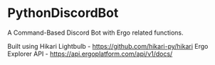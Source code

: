 # PythonDiscordBot
A Command-Based Discord Bot with Ergo related functions.

Built using Hikari Lightbulb - https://github.com/hikari-py/hikari
Ergo Explorer API - https://api.ergoplatform.com/api/v1/docs/
